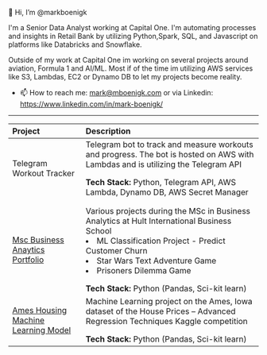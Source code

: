 👋 Hi, I’m @markboenigk

I'm a Senior Data Analyst working at Capital One. I'm automating processes and insights in Retail Bank by utilizing Python,Spark, SQL, and Javascript on platforms like Databricks and Snowflake. 

Outside of my work at Capital One im working on several projects around aviation, Formula 1 and AI/ML. Most if of the time im utilizing AWS services like S3, Lambdas, EC2 or Dynamo DB to let my projects become reality. 

- 📫 How to reach me: mark@mboenigk.com or via Linkedin: https://www.linkedin.com/in/mark-boenigk/

***

| Project     | Description |
| :---        |    :----    |
|Telegram Workout Tracker |Telegram bot to track and measure workouts and progress. The bot is hosted on AWS with Lambdas and is utilizing the Telegram API </p> <b> Tech Stack:</b> Python, Telegram API, AWS Lambda, Dynamo DB, AWS Secret Manager| 
|||
|||
|[Msc Business Anaytics Portfolio](https://github.com/markboenigk/Msc_Business_Analytics_Portfolio)|Various projects during the MSc in Business Analytics at Hult International Business School <li> ML Classification Project - Predict Customer Churn <li> Star Wars Text Adventure Game <li> Prisoners Dilemma Game </p> <b> Tech Stack:</b> Python (Pandas, Sci-kit learn)|
|[Ames Housing Machine Learning Model](https://github.com/markboenigk/Ames_Housing_ML)|Machine Learning project on the Ames, Iowa dataset of the House Prices – Advanced Regression Techniques Kaggle competition </p> <b> Tech Stack:</b> Python (Pandas, Sci-kit learn) |




<!---
markboenigk/markboenigk is a ✨ special ✨ repository because its `README.md` (this file) appears on your GitHub profile.
You can click the Preview link to take a look at your changes.
--->
